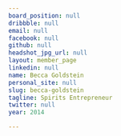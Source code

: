 ```yaml
---
board_position: null
dribbble: null
email: null
facebook: null
github: null
headshot_jpg_url: null
layout: member_page
linkedin: null
name: Becca Goldstein
personal_site: null
slug: becca-goldstein
tagline: Spirits Entrepreneur
twitter: null
year: 2014

---
```

